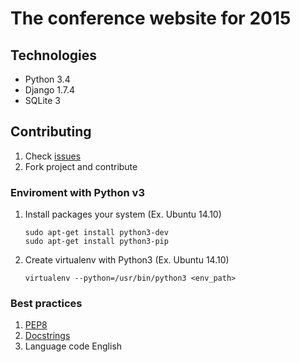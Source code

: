 # The conference website for 2015

## Technologies

- Python 3.4
- Django 1.7.4
- SQLite 3

## Contributing

1. Check [issues](https://github.com/python-mg/conference/issues)
2. Fork project and contribute

### Enviroment with Python v3

1. Install packages your system (Ex. Ubuntu 14.10)
    ```
    sudo apt-get install python3-dev
    sudo apt-get install python3-pip
    ```
2. Create virtualenv with Python3 (Ex. Ubuntu 14.10)
    ```
    virtualenv --python=/usr/bin/python3 <env_path>
    ```

### Best practices

1. [PEP8](https://www.python.org/dev/peps/pep-0008/)
2. [Docstrings](https://www.python.org/dev/peps/pep-0257/)
3. Language code English
